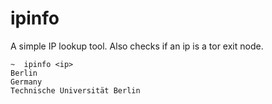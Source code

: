 # ipinfo

A simple IP lookup tool. Also checks if an ip is a tor exit node.

```
~  ipinfo <ip>
Berlin
Germany
Technische Universität Berlin
```
